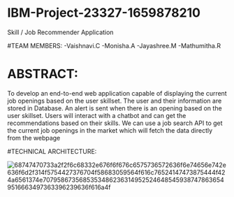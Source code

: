 # IBM-Project-23327-1659878210
Skill / Job Recommender Application


#TEAM MEMBERS:
            -Vaishnavi.C
             -Monisha.A
             -Jayashree.M
             -Mathumitha.R


# ABSTRACT:
To develop an end-to-end web application capable of displaying the current job openings based on the user skillset. The user and their information are stored in Database. An alert is sent when there is an opening based on the user skillset. Users will interact with a chatbot and can get the recommendations based on their skills. We can use a job search API to get the current job openings in the market which will fetch the data directly from the webpage

         
#TECHNICAL ARCHITECTURE:

![68747470733a2f2f6c68332e676f6f676c6575736572636f6e74656e742e636f6d2f314f5754427376704f58683059564f616c76524147473875444f424a6561374e70795867356853534862363149525246485459387478636549516663497363396239636f616a4f](https://user-images.githubusercontent.com/68457139/200158756-18ba77bd-639e-4562-958c-ead251c996b5.png)



